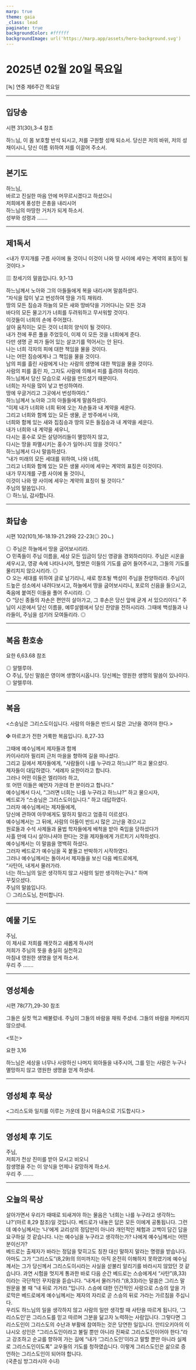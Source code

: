 ```yaml
---
marp: true
theme: gaia
_class: lead
paginate: true
backgroundColor: #ffffff
backgroundImage: url('https://marp.app/assets/hero-background.svg')
---
```


# 2025년 02월 20일 목요일

[녹] 연중 제6주간 목요일  




---

## 입당송

시편 31(30),3-4 참조

하느님, 이 몸 보호할 반석 되시고, 저를 구원할 성채 되소서. 당신은 저의 바위, 저의 성채이시니, 당신 이름 위하여 저를 이끌어 주소서.  
  


---

## 본기도

하느님,  
바르고 진실한 마음 안에 머무르시겠다고 하셨으니  
저희에게 풍성한 은총을 내리시어  
하느님의 마땅한 거처가 되게 하소서.  
성부와 성령과 …….  
  


---

## 제1독서

<내가 무지개를 구름 사이에 둘 것이니 이것이 나와 땅 사이에 세우는 계약의 표징이 될 것이다.>

▥ 창세기의 말씀입니다. 9,1-13

하느님께서 노아와 그의 아들들에게 복을 내리시며 말씀하셨다.  
“자식을 많이 낳고 번성하여 땅을 가득 채워라.  
땅의 모든 짐승과 하늘의 모든 새와 땅바닥을 기어다니는 모든 것과  
바다의 모든 물고기가 너희를 두려워하고 무서워할 것이다.  
이것들이 너희의 손에 주어졌다.  
살아 움직이는 모든 것이 너희의 양식이 될 것이다.  
내가 전에 푸른 풀을 주었듯이, 이제 이 모든 것을 너희에게 준다.  
다만 생명 곧 피가 들어 있는 살코기를 먹어서는 안 된다.  
나는 너희 각자의 피에 대한 책임을 물을 것이다.  
나는 어떤 짐승에게나 그 책임을 물을 것이다.  
남의 피를 흘린 사람에게 나는 사람의 생명에 대한 책임을 물을 것이다.  
사람의 피를 흘린 자, 그자도 사람에 의해서 피를 흘려야 하리라.  
하느님께서 당신 모습으로 사람을 만드셨기 때문이다.  
너희는 자식을 많이 낳고 번성하여라.  
땅에 우글거리고 그곳에서 번성하여라.”  
하느님께서 노아와 그의 아들들에게 말씀하셨다.  
“이제 내가 너희와 너희 뒤에 오는 자손들과 내 계약을 세운다.  
그리고 너희와 함께 있는 모든 생물, 곧 방주에서 나와,  
너희와 함께 있는 새와 집짐승과 땅의 모든 들짐승과 내 계약을 세운다.  
내가 너희와 내 계약을 세우니,  
다시는 홍수로 모든 살덩어리들이 멸망하지 않고,  
다시는 땅을 파멸시키는 홍수가 일어나지 않을 것이다.”  
하느님께서 다시 말씀하셨다.  
“내가 미래의 모든 세대를 위하여, 나와 너희,  
그리고 너희와 함께 있는 모든 생물 사이에 세우는 계약의 표징은 이것이다.  
내가 무지개를 구름 사이에 둘 것이니,  
이것이 나와 땅 사이에 세우는 계약의 표징이 될 것이다.”  
주님의 말씀입니다.  
◎ 하느님, 감사합니다.  
  


---

## 화답송

시편 102(101),16-18.19-21.29와 22-23(◎ 20ㄴ)

◎ 주님은 하늘에서 땅을 굽어보시리라.  
○ 민족들이 주님 이름을, 세상 모든 임금이 당신 영광을 경외하리이다. 주님은 시온을 세우시고, 영광 속에 나타나시어, 헐벗은 이들의 기도를 굽어 들어주시고, 그들의 기도를 물리치지 않으시리라. ◎  
○ 오는 세대를 위하여 글로 남기리니, 새로 창조될 백성이 주님을 찬양하리라. 주님이 드높은 성소에서 내려다보시고, 하늘에서 땅을 굽어보시리니, 포로의 신음을 들으시고, 죽음에 붙여진 이들을 풀어 주시리라. ◎  
○ “당신 종들의 자손은 편안히 살아가고, 그 후손은 당신 앞에 굳게 서 있으리이다.” 주님이 시온에서 당신 이름을, 예루살렘에서 당신 찬양을 전하시리라. 그때에 백성들과 나라들이, 주님을 섬기러 모여들리라. ◎  
  


---

## 복음 환호송

요한 6,63.68 참조

◎ 알렐루야.  
○ 주님, 당신 말씀은 영이며 생명이시옵니다. 당신께는 영원한 생명의 말씀이 있나이다.  
◎ 알렐루야.  
  


---

## 복음

<스승님은 그리스도이십니다. 사람의 아들은 반드시 많은 고난을 겪어야 한다.>

✠ 마르코가 전한 거룩한 복음입니다. 8,27-33

그때에 예수님께서 제자들과 함께  
카이사리아 필리피 근처 마을을 향하여 길을 떠나셨다.  
그리고 길에서 제자들에게, “사람들이 나를 누구라고 하느냐?” 하고 물으셨다.  
제자들이 대답하였다. “세례자 요한이라고 합니다.  
그러나 어떤 이들은 엘리야라 하고,  
또 어떤 이들은 예언자 가운데 한 분이라고 합니다.”  
예수님께서 다시, “그러면 너희는 나를 누구라고 하느냐?” 하고 물으시자,  
베드로가 “스승님은 그리스도이십니다.” 하고 대답하였다.  
그러자 예수님께서는 제자들에게,  
당신에 관하여 아무에게도 말하지 말라고 엄중히 이르셨다.  
예수님께서는 그 뒤에, 사람의 아들이 반드시 많은 고난을 겪으시고  
원로들과 수석 사제들과 율법 학자들에게 배척을 받아 죽임을 당하셨다가  
사흘 만에 다시 살아나셔야 한다는 것을 제자들에게 가르치기 시작하셨다.  
예수님께서는 이 말씀을 명백히 하셨다.  
그러자 베드로가 예수님을 꼭 붙들고 반박하기 시작하였다.  
그러나 예수님께서는 돌아서서 제자들을 보신 다음 베드로에게,  
“사탄아, 내게서 물러가라.  
너는 하느님의 일은 생각하지 않고 사람의 일만 생각하는구나.” 하며  
꾸짖으셨다.  
주님의 말씀입니다.  
◎ 그리스도님, 찬미합니다.  
  


---

## 예물 기도

주님,  
이 제사로 저희를 깨끗하고 새롭게 하시어  
저희가 주님의 뜻을 충실히 실천하고  
마침내 영원한 생명을 얻게 하소서.  
우리 주 …….  
  


---

## 영성체송

시편 78(77),29-30 참조

그들은 실컷 먹고 배불렀네. 주님이 그들의 바람을 채워 주셨네. 그들의 바람을 저버리지 않으셨네.  
  
<또는>  
  
요한 3,16  
  
하느님은 세상을 너무나 사랑하신 나머지 외아들을 내주시어, 그를 믿는 사람은 누구나 멸망하지 않고 영원한 생명을 얻게 하셨네.  


---

## 영성체 후 묵상

<그리스도와 일치를 이루는 가운데 잠시 마음속으로 기도합시다.>  


---

## 영성체 후 기도

주님,  
저희가 천상 진미를 받아 모시고 비오니  
참생명을 주는 이 양식을 언제나 갈망하게 하소서.  
우리 주 …….  
  


---

## 오늘의 묵상

살아가면서 우리가 때때로 되새겨야 하는 물음은 ‘너희는 나를 누구라고 생각하느냐?’(마르 8,29 참조)일 것입니다. 베드로가 내놓은 답은 모든 이에게 공통됩니다. 그런데 예수님께서는 ‘나’에게 교리상의 정답만이 아니라 개인적인 체험과 고백이 담긴 답을 요구하실 것 같습니다. 나는 예수님을 누구라고 생각하는가? 나에게 예수님께서는 어떤 분이신가?  
베드로는 출제자가 바라는 정답을 맞히고도 칭찬 대신 말하지 말라는 명령을 받습니다. 아마도 그가 “그리스도”(8,29)의 의미까지는 아직 온전히 이해하지 못하였기에 예수님께서는 그가 당신께서 그리스도이시라는 사실을 섣불리 알리기를 바라시지 않았던 것 같습니다. 과연 시험을 멋지게 통과한 바로 다음 순간 베드로는 스승에게서 “사탄”(8,33)이라는 극단적인 꾸지람을 듣습니다. “내게서 물러가라.”(8,33)라는 말씀은 그리스 말 원문을 볼 때 “내 뒤로 가거라.”입니다. 스승에 대한 인간적인 사랑으로 스승의 앞을 가로막은 베드로에게 예수님께서는 제자의 자리로 곧 스승의 뒤로 가라는 가르침을 주십니다.  
우리도 하느님의 일을 생각하지 않고 사람의 일만 생각할 때 사탄을 따르게 됩니다, ‘그리스도인’은 그리스도를 믿고 따르며 그분을 닮고자 노력하는 사람입니다. 그렇다면 그리스도인이 그리스도의 수난과 부활에 참여하는 것은 당연한 일입니다. 안티오키아의 이냐시오 성인은 “그리스도인이라고 불릴 뿐만 아니라 진짜로 그리스도인이어야 한다.”라고 강조하고 순교를 향하여 가는 길에 “내가 ‘그리스도인’이라고 말할 뿐만 아니라 실제로 그리스도인이도록” 교우들의 기도를 청하였습니다. 이렇게 그리스도인은 삶으로 증언하는 그리스도인이 되어야 합니다.  
(국춘심 방그라시아 수녀)
